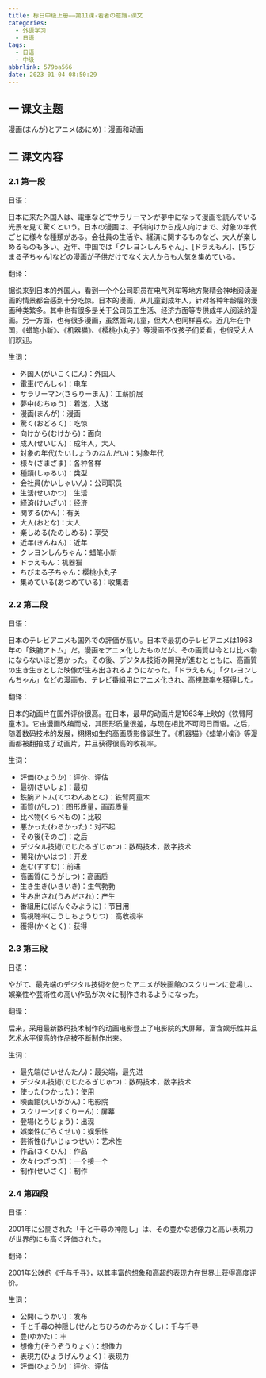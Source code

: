 ```yaml
---
title: 标日中级上册——第11课-若者の意識-课文
categories:
  - 外语学习
  - 日语
tags:
  - 日语
  - 中级
abbrlink: 579ba566
date: 2023-01-04 08:50:29
---
```

## 一 课文主题

漫画(まんが)とアニメ(あにめ)：漫画和动画

<!--more-->

## 二 课文内容

### 2.1 第一段

日语：

日本に来た外国人は、電車などでサラリーマンが夢中になって漫画を読んでいる光景を見て驚くという。日本の漫画は、子供向けから成人向けまで、対象の年代ごとに様々な種類がある。会社員の生活や、経済に関するものなど、大人が楽しめるものも多い。近年、中国では「クレヨンしんちゃん」、[ドラえもん]、[ちびまる子ちゃん]などの漫画が子供だけでなく大人からも人気を集めている。

翻译：

据说来到日本的外国人，看到一个个公司职员在电气列车等地方聚精会神地阅读漫画的情景都会感到十分吃惊。日本的漫画，从儿童到成年人，针对各种年龄层的漫画种类繁多。其中也有很多是关于公司员工生活、经济方面等专供成年人阅读的漫画。另一方面，也有很多漫画，虽然面向儿童，但大人也同样喜欢。近几年在中国，《蜡笔小新》、《机器猫》、《樱桃小丸子》等漫画不仅孩子们爱看，也很受大人们欢迎。

生词：

* 外国人(がいこくにん)：外国人
* 電車(でんしゃ)：电车
* サラリーマン(さらりーまん)：工薪阶层
* 夢中(むちゅう)：着迷，入迷
* 漫画(まんが)：漫画
* 驚く(おどろく)：吃惊
* 向けから(むけから)：面向
* 成人(せいじん)：成年人，大人
* 対象の年代(たいしょうのねんだい)：对象年代
* 様々(さまざま)：各种各样
* 種類(しゅるい)：类型
* 会社員(かいしゃいん)：公司职员
* 生活(せいかつ)：生活
* 経済(けいざい)：经济
* 関する(かん)：有关
* 大人(おとな)：大人
* 楽しめる(たのしめる)：享受
* 近年(きんねん)：近年
* クレヨンしんちゃん：蜡笔小新
* ドラえもん：机器猫
* ちびまる子ちゃん：樱桃小丸子
* 集めている(あつめている)：收集着

### 2.2 第二段

日语：

日本のテレビアニメも国外での評価が高い。日本で最初のテレビアニメは1963年の「鉄腕アトム」だ。漫画をアニメ化したものだが、その画質は今とは比べ物にならないほど悪かった。その後、デジタル技術の開発が進むとともに、高画質の生き生きとした映像が生み出されるようになった。「ドラえもん」「クレヨンしんちゃん」などの漫画も、テレビ番組用にアニメ化され、高視聴率を獲得した。

翻译：

日本的动画片在国外评价很高。在日本，最早的动画片是1963年上映的《铁臂阿童木》。它由漫画改编而成，其图形质量很差，与现在相比不可同日而语。之后，随着数码技术的发展，栩栩如生的高画质影像诞生了。《机器猫》《蜡笔小新》等漫画都被翻拍成了动画片，并且获得很高的收视率。

生词：

* 評価(ひょうか)：评价、评估
* 最初(さいしょ)：最初
* 鉄腕アトム(てつわんあとむ)：铁臂阿童木
* 画質(がしつ)：图形质量，画面质量
* 比べ物(くらべもの)：比较
* 悪かった(わるかった)：对不起
* その後(そのご)：之后
* デジタル技術(でじたるぎじゅつ)：数码技术，数字技术
* 開発(かいはつ)：开发
* 進む(すすむ)：前进
* 高画質(こうがしつ)：高画质
* 生き生き(いきいき)：生气勃勃
* 生み出され(うみだされ)：产生
* 番組用に(ばんぐみように)：节目用
* 高視聴率(こうしちょうりつ)：高收视率
* 獲得(かくとく)：获得

### 2.3 第三段

日语：

やがて、最先端のデジタル技術を使ったアニメが映画館のスクリーンに登場し、娯楽性や芸術性の高い作品が次々に制作されるようになった。

翻译：

后来，采用最新数码技术制作的动画电影登上了电影院的大屏幕，富含娱乐性并且艺术水平很高的作品被不断制作出来。

生词：

* 最先端(さいせんたん)：最尖端，最先进
* デジタル技術(でじたるぎじゅつ)：数码技术，数字技术
* 使った(つかった)：使用
* 映画館(えいがかん)：电影院
* スクリーン(すくりーん)：屏幕
* 登場(とうじょう)：出现
* 娯楽性(ごらくせい)：娱乐性
* 芸術性(げいじゅつせい)：艺术性
* 作品(さくひん)：作品
* 次々(つぎつぎ)：一个接一个
* 制作(せいさく)：制作

### 2.4 第四段

日语：

2001年に公開された「千と千尋の神隠し」は、その豊かな想像力と高い表現力が世界的にも高く評価された。

翻译：

2001年公映的《千与千寻》，以其丰富的想象和高超的表现力在世界上获得高度评价。

生词：

* 公開(こうかい)：发布
* 千と千尋の神隠し(せんとちひろのかみかくし)：千与千寻
* 豊(ゆかた)：丰
* 想像力(そうぞうりょく)：想像力
* 表現力(ひょうげんりょく)：表现力
* 評価(ひょうか)：评价、评估